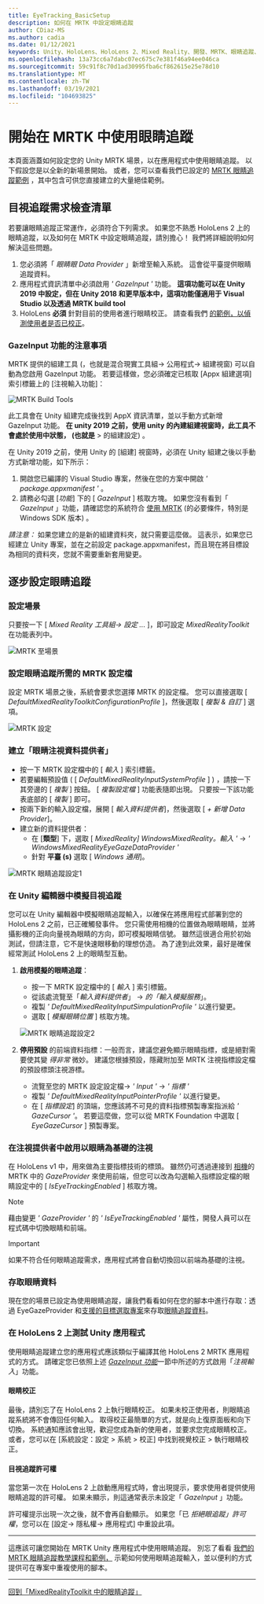 ```yaml
---
title: EyeTracking_BasicSetup
description: 如何在 MRTK 中設定眼睛追蹤
author: CDiaz-MS
ms.author: cadia
ms.date: 01/12/2021
keywords: Unity、HoloLens、HoloLens 2、Mixed Reality、開發、MRTK、眼睛追蹤、
ms.openlocfilehash: 13a73cc6a7dabc07ec675c7e381f46a94ee046ca
ms.sourcegitcommit: 59c91f8c70d1ad30995fba6cf862615e25e78d10
ms.translationtype: MT
ms.contentlocale: zh-TW
ms.lasthandoff: 03/19/2021
ms.locfileid: "104693825"
---
```

# <a name="getting-started-with-eye-tracking-in-mrtk"></a>開始在 MRTK 中使用眼睛追蹤

本頁面涵蓋如何設定您的 Unity MRTK 場景，以在應用程式中使用眼睛追蹤。
以下假設您是以全新的新場景開始。
或者，您可以查看我們已設定的 [MRTK 眼睛追蹤範例](EyeTracking_ExamplesOverview.md) ，其中包含可供您直接建立的大量絕佳範例。

## <a name="eye-tracking-requirements-checklist"></a>目視追蹤需求檢查清單

若要讓眼睛追蹤正常運作，必須符合下列需求。
如果您不熟悉 HoloLens 2 上的眼睛追蹤，以及如何在 MRTK 中設定眼睛追蹤，請別擔心！
我們將詳細說明如何解決這些問題。

1. 您必須將「 _眼睛眼 Data Provider_ 」新增至輸入系統。 這會從平臺提供眼睛追蹤資料。
2. 應用程式資訊清單中必須啟用 _' GazeInput '_ 功能。
   **這項功能可以在 Unity 2019 中設定，但在 Unity 2018 和更早版本中，這項功能僅適用于 Visual Studio 以及透過 MRTK build tool**
3. HoloLens **必須** 針對目前的使用者進行眼睛校正。 請查看我們 [的範例，以偵測使用者是否已校正](EyeTracking_IsUserCalibrated.md)。

### <a name="a-note-on-the-gazeinput-capability"></a>GazeInput 功能的注意事項

MRTK 提供的組建工具 (，也就是混合現實工具組-> 公用程式-> 組建視窗) 可以自動為您啟用 GazeInput 功能。 若要這樣做，您必須確定已核取 [Appx 組建選項] 索引標籤上的 [注視輸入功能]：

![MRTK Build Tools](../images/eye-tracking/mrtk_et_buildsetup.png)

此工具會在 Unity 組建完成後找到 AppX 資訊清單，並以手動方式新增 GazeInput 功能。
**在 unity 2019 之前，使用 unity 的內建組建視窗時，此工具不會處於使用中狀態， (也就是** > 的組建設定) 。

在 Unity 2019 之前，使用 Unity 的 [組建] 視窗時，必須在 Unity 組建之後以手動方式新增功能，如下所示：

1. 開啟您已編譯的 Visual Studio 專案，然後在您的方案中開啟 _' package.appxmanifest '_ 。
2. 請務必勾選 [_功能_] 下的 [ _GazeInput_ ] 核取方塊。 如果您沒有看到「 _GazeInput_ 」功能，請確認您的系統符合 [使用 MRTK](../../Installation.md#prerequisites) (的必要條件，特別是 Windows SDK 版本) 。

_請注意：_ 如果您建立的是新的組建資料夾，就只需要這麼做。
這表示，如果您已經建立 Unity 專案，並在之前設定 package.appxmanifest，而且現在將目標設為相同的資料夾，您就不需要重新套用變更。

## <a name="setting-up-eye-tracking-step-by-step"></a>逐步設定眼睛追蹤

### <a name="setting-up-the-scene"></a>設定場景

只要按一下 [ _Mixed Reality 工具組-> 設定 ..._ ]，即可設定 _MixedRealityToolkit_ 在功能表列中。

![MRTK 至場景](../images/eye-tracking/mrtk_setup_configure.jpg)

### <a name="setting-up-the-mrtk-profiles-required-for-eye-tracking"></a>設定眼睛追蹤所需的 MRTK 設定檔

設定 MRTK 場景之後，系統會要求您選擇 MRTK 的設定檔。
您可以直接選取 [ _DefaultMixedRealityToolkitConfigurationProfile_ ]，然後選取 [ _複製 & 自訂_ ] 選項。

![MRTK 設定](../images/eye-tracking/mrtk_setup_configprofile.jpg)

### <a name="create-an-eye-gaze-data-provider"></a>建立「眼睛注視資料提供者」

- 按一下 MRTK 設定檔中的 [ _輸入_ ] 索引標籤。
- 若要編輯預設值 ( [ _DefaultMixedRealityInputSystemProfile_ ] ) ，請按一下其旁邊的 [ _複製_ ] 按鈕。 [ _複製設定檔_ ] 功能表隨即出現。 只要按一下該功能表底部的 [ _複製_ ] 即可。
- 按兩下新的輸入設定檔，展開 [ _輸入資料提供者_]，然後選取 [ _+ 新增 Data Provider_]。
- 建立新的資料提供者：
  - 在 [**類型**] 下，選取 [ _MixedReality] WindowsMixedReality。輸入 '_  ->  _' WindowsMixedRealityEyeGazeDataProvider '_
  - 針對 **平臺 (s)** 選取 [ _Windows 通用_]。

![MRTK 眼睛追蹤設定1](../images/eye-tracking/mrtk_setup_eyes_dataprovider.jpg)

### <a name="simulating-eye-tracking-in-the-unity-editor"></a>在 Unity 編輯器中模擬目視追蹤

您可以在 Unity 編輯器中模擬眼睛追蹤輸入，以確保在將應用程式部署到您的 HoloLens 2 之前，已正確觸發事件。
您只需使用相機的位置做為眼睛眼睛，並將攝影機的正向向量視為眼睛的方向，即可模擬眼睛信號。
雖然這很適合用於初始測試，但請注意，它不是快速眼移動的理想仿造。
為了達到此效果，最好是確保經常測試 HoloLens 2 上的眼睛型互動。

1. **啟用模擬的眼睛追蹤**：
    - 按一下 MRTK 設定檔中的 [ _輸入_ ] 索引標籤。
    - 從該處流覽至「_輸入資料提供者_」  ->  _的「輸入模擬服務_」。
    - 複製 _' DefaultMixedRealityInputSimpulationProfile '_ 以進行變更。
    - 選取 [ _模擬眼睛位置_ ] 核取方塊。

    ![MRTK 眼睛追蹤設定2](../images/eye-tracking/mrtk_setup_eyes_simulate.jpg)

2. **停用預設** 的前端資料指標：一般而言，建議您避免顯示眼睛指標，或是絕對需要使其變 _得非常_ 微妙。
建議您根據預設，隱藏附加至 MRTK 注視指標設定檔的預設標頭注視游標。
    - 流覽至您的 MRTK 設定設定檔-> _' Input '_  ->  _' 指標 '_
    - 複製 _' DefaultMixedRealityInputPointerProfile '_ 以進行變更。
    - 在 [ _指標設定_] 的頂端，您應該將不可見的資料指標預製專案指派給 _' GazeCursor '_。 若要這麼做，您可以從 MRTK Foundation 中選取 [ _EyeGazeCursor_ ] 預製專案。

### <a name="enabling-eye-based-gaze-in-the-gaze-provider"></a>在注視提供者中啟用以眼睛為基礎的注視

在 HoloLens v1 中，用來做為主要指標技術的標頭。
雖然仍可透過連接到 [相機](https://docs.unity3d.com/ScriptReference/Camera.html)的 MRTK 中的 _GazeProvider_ 來使用前端，但您可以改為勾選輸入指標設定檔的眼睛設定中的 [ _IsEyeTrackingEnabled_ ] 核取方塊。

>[!NOTE]
>藉由變更 _' GazeProvider '_ 的 _' IsEyeTrackingEnabled '_ 屬性，開發人員可以在程式碼中切換眼睛和前端。  

>[!IMPORTANT]
>如果不符合任何眼睛追蹤需求，應用程式將會自動切換回以前端為基礎的注視。

### <a name="accessing-eye-gaze-data"></a>存取眼睛資料

現在您的場景已設定為使用眼睛追蹤，讓我們看看如何在您的腳本中進行存取：透過 EyeGazeProvider 和[支援的目標選取專案](EyeTracking_TargetSelection.md)來存取[眼睛追蹤資料](EyeTracking_EyeGazeProvider.md)。

### <a name="testing-your-unity-app-on-a-hololens-2"></a>在 HoloLens 2 上測試 Unity 應用程式

使用眼睛追蹤建立您的應用程式應該類似于編譯其他 HoloLens 2 MRTK 應用程式的方式。 請確定您已依照上述 [*GazeInput 功能*](#a-note-on-the-gazeinput-capability)一節中所述的方式啟用「*注視輸入*」功能。

#### <a name="eye-calibration"></a>眼睛校正

最後，請別忘了在 HoloLens 2 上執行眼睛校正。
如果未校正使用者，則眼睛追蹤系統將不會傳回任何輸入。
取得校正最簡單的方式，就是向上復原面板和向下切換。
系統通知應該會出現，歡迎您成為新的使用者，並要求您完成眼睛校正。
或者，您可以在 [系統設定：設定 > 系統 > 校正] 中找到視覺校正 > 執行眼睛校正。

#### <a name="eye-tracking-permission"></a>目視追蹤許可權

當您第一次在 HoloLens 2 上啟動應用程式時，會出現提示，要求使用者提供使用眼睛追蹤的許可權。
如果未顯示，則這通常表示未設定「 _GazeInput_ 」功能。

許可權提示出現一次之後，就不會再自動顯示。
如果您「已 _拒絕眼追蹤」許可權_，您可以在 [設定-> 隱私權-> 應用程式] 中重設此項。

---

這應該可讓您開始在 MRTK Unity 應用程式中使用眼睛追蹤。
別忘了看看 [我們的 MRTK 眼睛追蹤教學課程和範例，](EyeTracking_ExamplesOverview.md) 示範如何使用眼睛追蹤輸入，並以便利的方式提供可在專案中重複使用的腳本。

---
[回到「MixedRealityToolkit 中的眼睛追蹤」](EyeTracking_Main.md)
